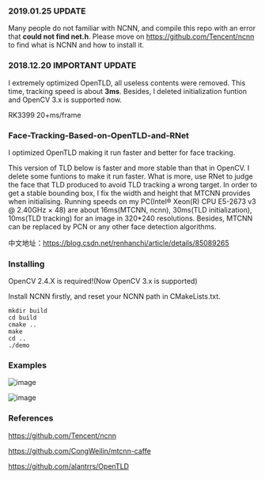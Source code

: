 ### 2019.01.25 UPDATE

Many people do not familiar with NCNN, and compile this repo with an error that **could not find net.h**. Please move on https://github.com/Tencent/ncnn to find what is NCNN and how to install it.

### 2018.12.20 IMPORTANT UPDATE

I extremely optimized OpenTLD, all useless contents were removed. This time, tracking speed is about **3ms**. Besides, I deleted initialization funtion and OpenCV 3.x is supported now. 

RK3399 20+ms/frame

### Face-Tracking-Based-on-OpenTLD-and-RNet

I optimized OpenTLD making it run faster and better for face tracking.

This version of TLD below is faster and more stable than that in OpenCV. I delete some funtions to make it run faster. What is more, use RNet to judge the face that TLD produced to avoid TLD tracking a wrong target. In order to get a stable bounding box, I fix the width and height that MTCNN provides when initialising. Running speeds on my PC(Intel® Xeon(R) CPU E5-2673 v3 @ 2.40GHz × 48) are about 16ms(MTCNN, ncnn), 30ms(TLD initialization), 10ms(TLD tracking) for an image in 320*240 resolutions. Besides, MTCNN can be replaced by PCN or any other face detection algorithms.

中文地址：https://blog.csdn.net/renhanchi/article/details/85089265

### Installing

OpenCV 2.4.X is required!(Now OpenCV 3.x is supported)

Install NCNN firstly, and reset your NCNN path in CMakeLists.txt.

```shell
mkdir build
cd build
cmake ..
make
cd ..
./demo
```

### Examples

![image](https://github.com/HandsomeHans/Face-Tracking-Based-on-OpenTLD-and-RNet/blob/master/example/saved_1.gif)

![image](https://github.com/HandsomeHans/Face-Tracking-Based-on-OpenTLD-and-RNet/blob/master/example/saved_.gif)

### References

https://github.com/Tencent/ncnn

https://github.com/CongWeilin/mtcnn-caffe

https://github.com/alantrrs/OpenTLD

